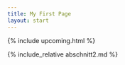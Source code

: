 ```yaml
---
title: My First Page
layout: start
---
```

{% include upcoming.html %}


<a name="angebote"></a>
{% include_relative abschnitt2.md %}
